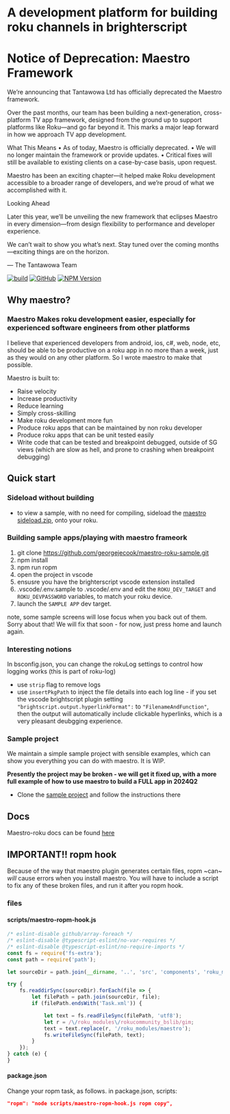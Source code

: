# A development platform for building roku channels in brighterscript


# Notice of Deprecation: Maestro Framework

We’re announcing that Tantawowa Ltd has officially deprecated the Maestro framework.

Over the past months, our team has been building a next-generation, cross-platform TV app framework, designed from the ground up to support platforms like Roku—and go far beyond it. This marks a major leap forward in how we approach TV app development.

What This Means
	•	As of today, Maestro is officially deprecated.
	•	We will no longer maintain the framework or provide updates.
	•	Critical fixes will still be available to existing clients on a case-by-case basis, upon request.

Maestro has been an exciting chapter—it helped make Roku development accessible to a broader range of developers, and we’re proud of what we accomplished with it.

Looking Ahead

Later this year, we’ll be unveiling the new framework that eclipses Maestro in every dimension—from design flexibility to performance and developer experience.

We can’t wait to show you what’s next. Stay tuned over the coming months—exciting things are on the horizon.

—
The Tantawowa Team




[![build](https://img.shields.io/github/actions/workflow/status/georgejecook/maestro-roku/build.yml?logo=github&branch=master)](https://github.com/georgejecook/maestro-roku/actions/workflows/build.yml)
[![GitHub](https://img.shields.io/github/release/georgejecook/maestro-roku.svg?style=flat-square)](https://github.com/georgejecook/maestro-roku/releases)
[![NPM Version](https://badge.fury.io/js/maestro-roku.svg?style=flat)](https://npmjs.org/package/maestro-roku)

## Why maestro?

### Maestro Makes roku development easier, especially for experienced software engineers from other platforms

I believe that experienced developers from android, ios, c#, web, node, etc, should be able to be productive on a roku app in no more than a week, just as they would on any other platform. So I wrote maestro to make that possible.

Maestro is built to:

- Raise velocity
- Increase productivity
- Reduce learning
- Simply cross-skilling
- Make roku development more fun
- Produce roku apps that can be maintained by non roku developer
- Produce roku apps that can be unit tested easily
- Write code that can be tested and breakpoint debugged, outside of SG views (which are slow as hell, and prone to crashing when breakpoint debugging)

## Quick start

### Sideload without building
- to view a sample, with no need for compiling, sideload the [maestro sideload.zip](maestro=-sideload.zip), onto your roku.


### Building sample apps/playing with maestro frameork

  1. git clone https://github.com/georgejecook/maestro-roku-sample.git
  2. npm install
  3. npm run ropm
  4. open the project in vscode
  5. ensusre you have the brighterscript vscode extension installed
  6. .vscode/.env.sample to .vscode/.env and edit the `ROKU_DEV_TARGET` and `ROKU_DEVPASSWORD` variables, to match your roku device.
  7. launch the `SAMPLE APP` dev target.

note, some sample screens will lose focus when you back out of them. Sorry about that! We will fix that soon - for now, just press home and launch again.

### Interesting notions
In bsconfig.json, you can change the rokuLog settings to control how logging works (this is part of roku-log)
 - use `strip` flag to remove logs
 - use `insertPkgPath` to inject the file details into each log line - if you set the vscode brightscript plugin setting `"brightscript.output.hyperlinkFormat":` to `"FilenameAndFunction"`, then the output will automatically include clickable hyperlinks, which is a very pleasant deubgging experience.

### Sample project

We maintain a simple sample project with sensible examples, which can show you everything you can do with maestro. It is WIP.

**Presently the project may be broken - we will get it fixed up, with a more full example of how to use maestro to build a FULL app in 2024Q2**
- Clone the [sample project](https://github.com/georgejecook/maestro-roku-sample) and follow the instructions there

## Docs

Maestro-roku docs can be found [here](./docs/index.md)

## IMPORTANT!! ropm hook

Because of the way that maestro plugin generates certain files, ropm ~can~ *will* cause errors when you install maestro. You will have to include a script to fix any of these broken files, and run it after you ropm hook.

### files

#### scripts/maestro-ropm-hook.js

```js
/* eslint-disable github/array-foreach */
/* eslint-disable @typescript-eslint/no-var-requires */
/* eslint-disable @typescript-eslint/no-require-imports */
const fs = require('fs-extra');
const path = require('path');

let sourceDir = path.join(__dirname, '..', 'src', 'components', 'roku_modules', 'maestro');

try {
    fs.readdirSync(sourceDir).forEach(file => {
        let filePath = path.join(sourceDir, file);
        if (filePath.endsWith('Task.xml')) {

            let text = fs.readFileSync(filePath, 'utf8');
            let r = /\/roku_modules\/rokucommunity_bslib/gim;
            text = text.replace(r, '/roku_modules/maestro');
            fs.writeFileSync(filePath, text);
        }
    });
} catch (e) {
}

```

#### package.json

Change your ropm task, as follows. in package.json, scripts:

```json
"ropm": "node scripts/maestro-ropm-hook.js ropm copy",
```
